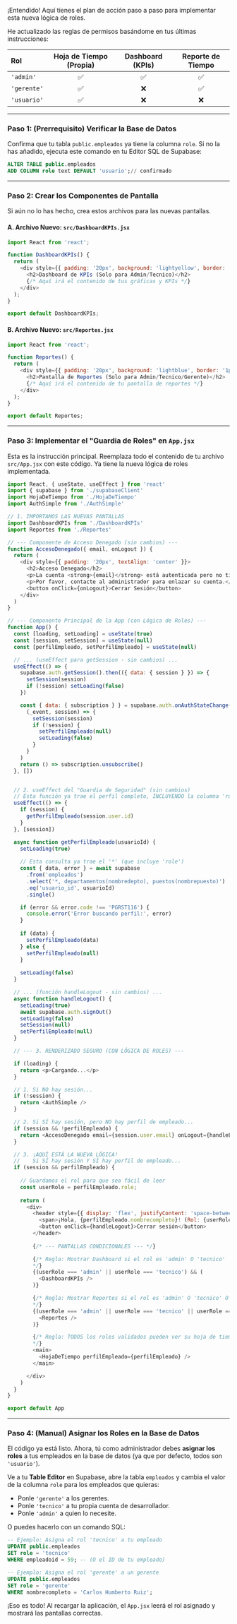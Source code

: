 ¡Entendido\! Aquí tienes el plan de acción paso a paso para implementar esta nueva lógica de roles.

He actualizado las reglas de permisos basándome en tus últimas instrucciones:

| Rol | Hoja de Tiempo (Propia) | Dashboard (KPIs) | Reporte de Tiempo |
| :--- | :---: | :---: | :---: |
| `'admin'` | ✅ | ✅ | ✅ | (Asumimos que es igual a "tecnico")
| `'gerente'` | ✅ | ❌ | ✅ | (Ve "hoja" y "reporte")
| `'usuario'` | ✅ | ❌ | ❌ | (Solo ve "hoja")

-----

### Paso 1: (Prerrequisito) Verificar la Base de Datos

Confirma que tu tabla `public.empleados` ya tiene la columna `role`. Si no la has añadido, ejecuta este comando en tu Editor SQL de Supabase:

```sql
ALTER TABLE public.empleados
ADD COLUMN role text DEFAULT 'usuario';// confirmado
```

-----

### Paso 2: Crear los Componentes de Pantalla

Si aún no lo has hecho, crea estos archivos para las nuevas pantallas.

#### A. Archivo Nuevo: `src/DashboardKPIs.jsx`

```javascript
import React from 'react';

function DashboardKPIs() {
  return (
    <div style={{ padding: '20px', background: 'lightyellow', border: '1px solid #ccc', margin: '10px' }}>
      <h2>Dashboard de KPIs (Solo para Admin/Tecnico)</h2>
      {/* Aquí irá el contenido de tus gráficas y KPIs */}
    </div>
  );
}

export default DashboardKPIs;
```

#### B. Archivo Nuevo: `src/Reportes.jsx`

```javascript
import React from 'react';

function Reportes() {
  return (
    <div style={{ padding: '20px', background: 'lightblue', border: '1px solid #ccc', margin: '10px' }}>
      <h2>Pantalla de Reportes (Solo para Admin/Tecnico/Gerente)</h2>
      {/* Aquí irá el contenido de tu pantalla de reportes */}
    </div>
  );
}

export default Reportes;
```

-----

### Paso 3: Implementar el "Guardia de Roles" en `App.jsx`

Esta es la instrucción principal. Reemplaza todo el contenido de tu archivo `src/App.jsx` con este código. Ya tiene la nueva lógica de roles implementada.

```javascript
import React, { useState, useEffect } from 'react'
import { supabase } from './supabaseClient'
import HojaDeTiempo from './HojaDeTiempo'
import AuthSimple from './AuthSimple'

// 1. IMPORTAMOS LAS NUEVAS PANTALLAS
import DashboardKPIs from './DashboardKPIs'
import Reportes from './Reportes'

// --- Componente de Acceso Denegado (sin cambios) ---
function AccesoDenegado({ email, onLogout }) {
  return (
    <div style={{ padding: '20px', textAlign: 'center' }}>
      <h2>Acceso Denegado</h2>
      <p>La cuenta <strong>{email}</strong> está autenticada pero no tiene permiso para acceder a este sistema.</p>
      <p>Por favor, contacte al administrador para enlazar su cuenta.</p>
      <button onClick={onLogout}>Cerrar Sesión</button>
    </div>
  )
}

// --- Componente Principal de la App (con Lógica de Roles) ---
function App() {
  const [loading, setLoading] = useState(true)
  const [session, setSession] = useState(null)
  const [perfilEmpleado, setPerfilEmpleado] = useState(null) 

  // ... (useEffect para getSession - sin cambios) ...
  useEffect(() => {
    supabase.auth.getSession().then(({ data: { session } }) => {
      setSession(session)
      if (!session) setLoading(false)
    })

    const { data: { subscription } } = supabase.auth.onAuthStateChange(
      (_event, session) => {
        setSession(session)
        if (!session) {
          setPerfilEmpleado(null)
          setLoading(false)
        }
      }
    )
    return () => subscription.unsubscribe()
  }, [])


  // 2. useEffect del "Guardia de Seguridad" (sin cambios)
  // Esta función ya trae el perfil completo, INCLUYENDO la columna 'role'
  useEffect(() => {
    if (session) {
      getPerfilEmpleado(session.user.id)
    }
  }, [session])

  async function getPerfilEmpleado(usuarioId) {
    setLoading(true)
    
    // Esta consulta ya trae el '*' (que incluye 'role')
    const { data, error } = await supabase
      .from('empleados')
      .select('*, departamentos(nombredepto), puestos(nombrepuesto)')
      .eq('usuario_id', usuarioId) 
      .single() 

    if (error && error.code !== 'PGRST116') {
      console.error('Error buscando perfil:', error)
    }
    
    if (data) {
      setPerfilEmpleado(data)
    } else {
      setPerfilEmpleado(null)
    }
    
    setLoading(false)
  }

  // ... (función handleLogout - sin cambios) ...
  async function handleLogout() {
    setLoading(true)
    await supabase.auth.signOut()
    setLoading(false)
    setSession(null)
    setPerfilEmpleado(null)
  }

  // --- 3. RENDERIZADO SEGURO (CON LÓGICA DE ROLES) ---

  if (loading) {
    return <p>Cargando...</p>
  }

  // 1. Si NO hay sesión...
  if (!session) {
    return <AuthSimple />
  }

  // 2. Si SÍ hay sesión, pero NO hay perfil de empleado...
  if (session && !perfilEmpleado) {
    return <AccesoDenegado email={session.user.email} onLogout={handleLogout} />
  }

  // 3. ¡AQUÍ ESTÁ LA NUEVA LÓGICA!
  //    Si SÍ hay sesión Y SÍ hay perfil de empleado...
  if (session && perfilEmpleado) {
    
    // Guardamos el rol para que sea fácil de leer
    const userRole = perfilEmpleado.role; 
    
    return (
      <div>
        <header style={{ display: 'flex', justifyContent: 'space-between', padding: '10px', background: '#f4f4f4' }}>
          <span>¡Hola, {perfilEmpleado.nombrecompleto}! (Rol: {userRole})</span>
          <button onClick={handleLogout}>Cerrar sesión</button>
        </header>
        
        {/* --- PANTALLAS CONDICIONALES --- */}

        {/* Regla: Mostrar Dashboard si el rol es 'admin' O 'tecnico'
        */}
        {(userRole === 'admin' || userRole === 'tecnico') && (
          <DashboardKPIs />
        )}

        {/* Regla: Mostrar Reportes si el rol es 'admin' O 'tecnico' O 'gerente'
        */}
        {(userRole === 'admin' || userRole === 'tecnico' || userRole === 'gerente') && (
          <Reportes />
        )}

        {/* Regla: TODOS los roles validados pueden ver su hoja de tiempo
        */}
        <main>
          <HojaDeTiempo perfilEmpleado={perfilEmpleado} />
        </main>

      </div>
    )
  }
}

export default App
```

-----

### Paso 4: (Manual) Asignar los Roles en la Base de Datos

El código ya está listo. Ahora, tú como administrador debes **asignar los roles** a tus empleados en la base de datos (ya que por defecto, todos son `'usuario'`).

Ve a tu **Table Editor** en Supabase, abre la tabla `empleados` y cambia el valor de la columna `role` para los empleados que quieras:

  * Ponle `'gerente'` a los gerentes.
  * Ponle `'tecnico'` a tu propia cuenta de desarrollador.
  * Ponle `'admin'` a quien lo necesite.

O puedes hacerlo con un comando SQL:

```sql
-- Ejemplo: Asigna el rol 'tecnico' a tu empleado
UPDATE public.empleados
SET role = 'tecnico'
WHERE empleadoid = 59; -- (O el ID de tu empleado)

-- Ejemplo: Asigna el rol 'gerente' a un gerente
UPDATE public.empleados
SET role = 'gerente'
WHERE nombrecompleto = 'Carlos Humberto Ruiz';
```

¡Eso es todo\! Al recargar la aplicación, el `App.jsx` leerá el rol asignado y mostrará las pantallas correctas.